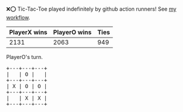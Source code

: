 :x::o: Tic-Tac-Toe played indefinitely by github action runners! See [my workflow](.github/workflows/play.yaml).

|PlayerX wins|PlayerO wins|Ties|
|-|-|-|
|2131|2063|949|

PlayerO's turn.

<pre>
+---+---+---+
|   | O |   |
+---+---+---+
| X | O | O |
+---+---+---+
|   | X | X |
+---+---+---+
</pre>